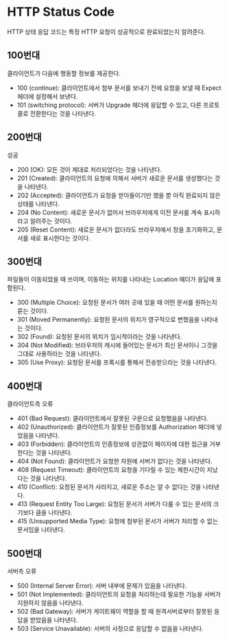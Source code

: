 # HTTP Status Code
HTTP 상태 응답 코드는 특정 HTTP 요청이 성공적으로 완료되었는지 알려준다. 

## 100번대
클라이언트가 다음에 행동할 정보를 제공한다.  

- 100 (continue): 클라이언트에서 첨부 문서를 보내기 전에 요청을 보낼 때 Expect 헤더에 설정해서 보낸다.  
- 101 (switching protocol): 서버가 Upgrade 헤더에 응답할 수 있고, 다른 프로토콜로 전환한다는 것을 나타낸다.  

## 200번대
성공  

- 200 (OK): 모든 것이 제대로 처리되었다는 것을 나타낸다.  
- 201 (Created): 클라이언트의 요청에 의해서 서버가 새로운 문서를 생성했다는 것을 나타낸다.  
- 202 (Accepted): 클라이언트가 요청을 받아들이기만 했을 뿐 아직 완료되지 않은 상태를 나타낸다.  
- 204 (No Content): 새로운 문서가 없어서 브라우저에게 이전 문서를 계속 표시하라고 알려주는 것이다.  
- 205 (Reset Content): 새로운 문서가 없더라도 브라우저에서 창을 초기화하고, 문서를 새로 표시한다는 것이다.

## 300번대
파일들이 이동되었을 때 쓰이며, 이동하는 위치를 나타내는 Location 헤더가 응답에 포함된다.

- 300 (Multiple Choice): 요청된 문서가 여러 곳에 있을 때 어떤 문서를 원하는지 묻는 것이다.  
- 301 (Moved Permanently): 요청된 문서의 위치가 영구적으로 변했음을 나타내는 것이다.  
- 302 (Found): 요청된 문서의 위치가 임시적이라는 것을 나타낸다.  
- 304 (Not Modified): 브라우저의 캐시에 들어있는 문서가 최신 문서이니 그것을 그대로 사용하라는 것을 나타낸다.  
- 305 (Use Proxy): 요청된 문서를 프록시를 통해서 전송받으라는 것을 나타낸다.  

## 400번대
클라이언트측 오류

- 401 (Bad Request): 클라이언트에서 잘못된 구문으로 요청했음을 나타낸다.  
- 402 (Unauthorized): 클라이언트가 잘못된 인증정보를 Authorization 헤더에 넣었음을 나타낸다.  
- 403 (Forbidden): 클라이언트의 인증정보에 상관없이 페이지에 대한 접근을 거부한다는 것을 나타낸다.  
- 404 (Not Found): 클라이언트가 요청한 자원에 서버가 없다는 것을 나타낸다.
- 408 (Request Timeout): 클라이언트의 요청을 기다릴 수 있는 제한시간이 지났다는 것을 나타낸다.  
- 410 (Conflict): 요청된 문서가 사라지고, 새로운 주소는 알 수 없다는 것을 나타낸다.  
- 413 (Request Entity Too Large): 요청된 문서가 서버가 다룰 수 있는 문서의 크기보다 큼을 나타낸다.  
- 415 (Unsupported Media Type): 요청에 첨부된 문서가 서버가 처리할 수 없는 문서임을 나타낸다.  

## 500번대
서버측 오류

- 500 (Internal Server Error): 서버 내부에 문제가 있음을 나타낸다.  
- 501 (Not Implemented): 클라이언트의 요청을 처리하는데 필요한 기능을 서버가 지원하지 않음을 나타낸다.  
- 502 (Bad Gateway): 서버가 게이트웨이 역할을 할 때 원격서버로부터 잘못된 응답을 받았음을 나타낸다.  
- 503 (Service Unavailable): 서버의 사정으로 응답할 수 없음을 나타낸다.  